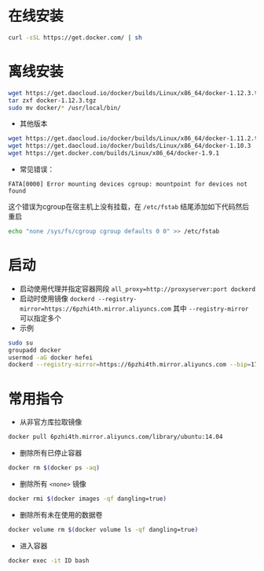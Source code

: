 # 在线安装

```bash
curl -sSL https://get.docker.com/ | sh
```

# 离线安装

```bash
wget https://get.daocloud.io/docker/builds/Linux/x86_64/docker-1.12.3.tgz
tar zxf docker-1.12.3.tgz
sudo mv docker/* /usr/local/bin/
```

* 其他版本

```bash
wget https://get.daocloud.io/docker/builds/Linux/x86_64/docker-1.11.2.tgz
wget https://get.daocloud.io/docker/builds/Linux/x86_64/docker-1.10.3
wget https://get.docker.com/builds/Linux/x86_64/docker-1.9.1
```

* 常见错误：

```
FATA[0000] Error mounting devices cgroup: mountpoint for devices not found
```

这个错误为cgroup在宿主机上没有挂载，在 `/etc/fstab` 结尾添加如下代码然后重启

```bash
echo "none /sys/fs/cgroup cgroup defaults 0 0" >> /etc/fstab
```

# 启动

* 启动使用代理并指定容器网段 `all_proxy=http://proxyserver:port dockerd`
* 启动时使用镜像 `dockerd --registry-mirror=https://6pzhi4th.mirror.aliyuncs.com` 其中 `--registry-mirror` 可以指定多个
* 示例

```bash
sudo su
groupadd docker
usermod -aG docker hefei
dockerd --registry-mirror=https://6pzhi4th.mirror.aliyuncs.com --bip=172.172.172.1/24 > /var/log/docker 2>&1 &
```

# 常用指令

- 从非官方库拉取镜像
```bash
docker pull 6pzhi4th.mirror.aliyuncs.com/library/ubuntu:14.04
```
- 删除所有已停止容器
```bash
docker rm $(docker ps -aq)
```
- 删除所有 `<none>` 镜像 
```bash
docker rmi $(docker images -qf dangling=true)
```
- 删除所有未在使用的数据卷
```bash
docker volume rm $(docker volume ls -qf dangling=true)
```
- 进入容器 
```bash
docker exec -it ID bash
```

